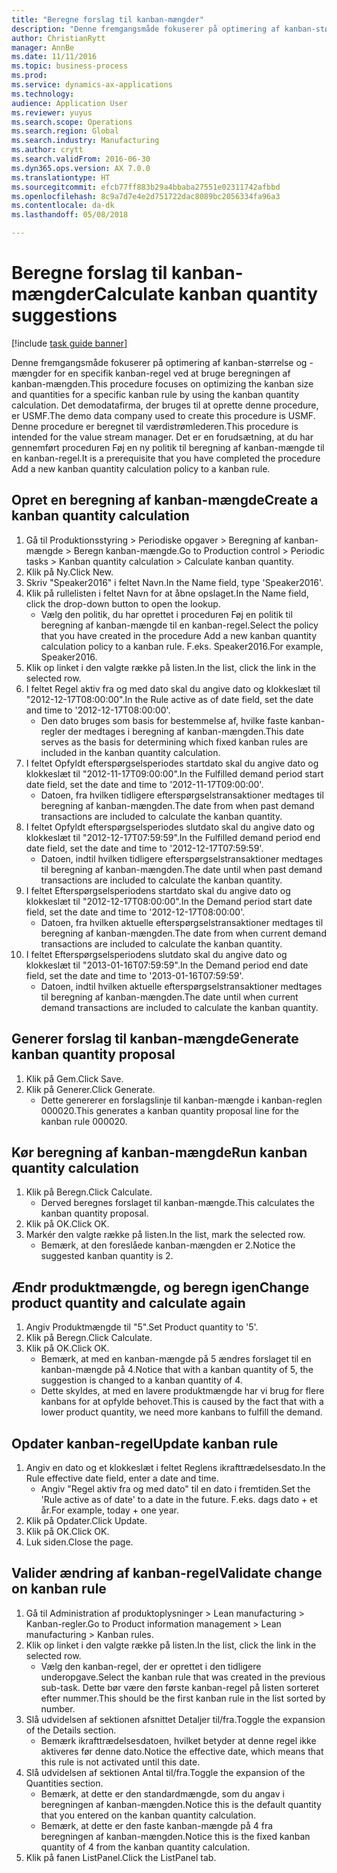 ```yaml
--- 
title: "Beregne forslag til kanban-mængder"
description: "Denne fremgangsmåde fokuserer på optimering af kanban-størrelse og -mængder for en specifik kanban-regel ved at bruge beregningen af kanban-mængden."
author: ChristianRytt
manager: AnnBe
ms.date: 11/11/2016
ms.topic: business-process
ms.prod: 
ms.service: dynamics-ax-applications
ms.technology: 
audience: Application User
ms.reviewer: yuyus
ms.search.scope: Operations
ms.search.region: Global
ms.search.industry: Manufacturing
ms.author: crytt
ms.search.validFrom: 2016-06-30
ms.dyn365.ops.version: AX 7.0.0
ms.translationtype: HT
ms.sourcegitcommit: efcb77ff883b29a4bbaba27551e02311742afbbd
ms.openlocfilehash: 8c9a7d7e4e2d751722dac8089bc2056334fa96a3
ms.contentlocale: da-dk
ms.lasthandoff: 05/08/2018

---
```

# <a name="calculate-kanban-quantity-suggestions"></a><span data-ttu-id="775e8-103">Beregne forslag til kanban-mængder</span><span class="sxs-lookup"><span data-stu-id="775e8-103">Calculate kanban quantity suggestions</span></span>

[!include [task guide banner](../../includes/task-guide-banner.md)]

<span data-ttu-id="775e8-104">Denne fremgangsmåde fokuserer på optimering af kanban-størrelse og -mængder for en specifik kanban-regel ved at bruge beregningen af kanban-mængden.</span><span class="sxs-lookup"><span data-stu-id="775e8-104">This procedure focuses on optimizing the kanban size and quantities for a specific kanban rule by using the kanban quantity calculation.</span></span> <span data-ttu-id="775e8-105">Det demodatafirma, der bruges til at oprette denne procedure, er USMF.</span><span class="sxs-lookup"><span data-stu-id="775e8-105">The demo data company used to create this procedure is USMF.</span></span> <span data-ttu-id="775e8-106">Denne procedure er beregnet til værdistrømlederen.</span><span class="sxs-lookup"><span data-stu-id="775e8-106">This procedure is intended for the value stream manager.</span></span> <span data-ttu-id="775e8-107">Det er en forudsætning, at du har gennemført proceduren Føj en ny politik til beregning af kanban-mængde til en kanban-regel.</span><span class="sxs-lookup"><span data-stu-id="775e8-107">It is a prerequisite that you have completed the procedure Add a new kanban quantity calculation policy to a kanban rule.</span></span>


## <a name="create-a-kanban-quantity-calculation"></a><span data-ttu-id="775e8-108">Opret en beregning af kanban-mængde</span><span class="sxs-lookup"><span data-stu-id="775e8-108">Create a kanban quantity calculation</span></span>
1. <span data-ttu-id="775e8-109">Gå til Produktionsstyring > Periodiske opgaver > Beregning af kanban-mængde > Beregn kanban-mængde.</span><span class="sxs-lookup"><span data-stu-id="775e8-109">Go to Production control > Periodic tasks > Kanban quantity calculation > Calculate kanban quantity.</span></span>
2. <span data-ttu-id="775e8-110">Klik på Ny.</span><span class="sxs-lookup"><span data-stu-id="775e8-110">Click New.</span></span>
3. <span data-ttu-id="775e8-111">Skriv "Speaker2016" i feltet Navn.</span><span class="sxs-lookup"><span data-stu-id="775e8-111">In the Name field, type 'Speaker2016'.</span></span>
4. <span data-ttu-id="775e8-112">Klik på rullelisten i feltet Navn for at åbne opslaget.</span><span class="sxs-lookup"><span data-stu-id="775e8-112">In the Name field, click the drop-down button to open the lookup.</span></span>
    * <span data-ttu-id="775e8-113">Vælg den politik, du har oprettet i proceduren Føj en politik til beregning af kanban-mængde til en kanban-regel.</span><span class="sxs-lookup"><span data-stu-id="775e8-113">Select the policy that you have created in the procedure Add a new kanban quantity calculation policy to a kanban rule.</span></span> <span data-ttu-id="775e8-114">F.eks. Speaker2016.</span><span class="sxs-lookup"><span data-stu-id="775e8-114">For example, Speaker2016.</span></span>  
5. <span data-ttu-id="775e8-115">Klik op linket i den valgte række på listen.</span><span class="sxs-lookup"><span data-stu-id="775e8-115">In the list, click the link in the selected row.</span></span>
6. <span data-ttu-id="775e8-116">I feltet Regel aktiv fra og med dato skal du angive dato og klokkeslæt til "2012-12-17T08:00:00".</span><span class="sxs-lookup"><span data-stu-id="775e8-116">In the Rule active as of date field, set the date and time to '2012-12-17T08:00:00'.</span></span>
    * <span data-ttu-id="775e8-117">Den dato bruges som basis for bestemmelse af, hvilke faste kanban-regler der medtages i beregning af kanban-mængden.</span><span class="sxs-lookup"><span data-stu-id="775e8-117">This date serves as the basis for determining which fixed kanban rules are included in the kanban quantity calculation.</span></span>  
7. <span data-ttu-id="775e8-118">I feltet Opfyldt efterspørgselsperiodes startdato skal du angive dato og klokkeslæt til "2012-11-17T09:00:00".</span><span class="sxs-lookup"><span data-stu-id="775e8-118">In the Fulfilled demand period start date field, set the date and time to '2012-11-17T09:00:00'.</span></span>
    * <span data-ttu-id="775e8-119">Datoen, fra hvilken tidligere efterspørgselstransaktioner medtages til beregning af kanban-mængden.</span><span class="sxs-lookup"><span data-stu-id="775e8-119">The date from when past demand transactions are included to calculate the kanban quantity.</span></span>  
8. <span data-ttu-id="775e8-120">I feltet Opfyldt efterspørgselsperiodes slutdato skal du angive dato og klokkeslæt til "2012-12-17T07:59:59".</span><span class="sxs-lookup"><span data-stu-id="775e8-120">In the Fulfilled demand period end date field, set the date and time to '2012-12-17T07:59:59'.</span></span>
    * <span data-ttu-id="775e8-121">Datoen, indtil hvilken tidligere efterspørgselstransaktioner medtages til beregning af kanban-mængden.</span><span class="sxs-lookup"><span data-stu-id="775e8-121">The date until when past demand transactions are included to calculate the kanban quantity.</span></span>  
9. <span data-ttu-id="775e8-122">I feltet Efterspørgselsperiodens startdato skal du angive dato og klokkeslæt til "2012-12-17T08:00:00".</span><span class="sxs-lookup"><span data-stu-id="775e8-122">In the Demand period start date field, set the date and time to '2012-12-17T08:00:00'.</span></span>
    * <span data-ttu-id="775e8-123">Datoen, fra hvilken aktuelle efterspørgselstransaktioner medtages til beregning af kanban-mængden.</span><span class="sxs-lookup"><span data-stu-id="775e8-123">The date from when current demand transactions are included to calculate the kanban quantity.</span></span>  
10. <span data-ttu-id="775e8-124">I feltet Efterspørgselsperiodens slutdato skal du angive dato og klokkeslæt til "2013-01-16T07:59:59".</span><span class="sxs-lookup"><span data-stu-id="775e8-124">In the Demand period end date field, set the date and time to '2013-01-16T07:59:59'.</span></span>
    * <span data-ttu-id="775e8-125">Datoen, indtil hvilken aktuelle efterspørgselstransaktioner medtages til beregning af kanban-mængden.</span><span class="sxs-lookup"><span data-stu-id="775e8-125">The date until when current demand transactions are included to calculate the kanban quantity.</span></span>  

## <a name="generate-kanban-quantity-proposal"></a><span data-ttu-id="775e8-126">Generer forslag til kanban-mængde</span><span class="sxs-lookup"><span data-stu-id="775e8-126">Generate kanban quantity proposal</span></span>
1. <span data-ttu-id="775e8-127">Klik på Gem.</span><span class="sxs-lookup"><span data-stu-id="775e8-127">Click Save.</span></span>
2. <span data-ttu-id="775e8-128">Klik på Generer.</span><span class="sxs-lookup"><span data-stu-id="775e8-128">Click Generate.</span></span>
    * <span data-ttu-id="775e8-129">Dette genererer en forslagslinje til kanban-mængde i kanban-reglen 000020.</span><span class="sxs-lookup"><span data-stu-id="775e8-129">This generates a kanban quantity proposal line for the kanban rule 000020.</span></span>  

## <a name="run-kanban-quantity-calculation"></a><span data-ttu-id="775e8-130">Kør beregning af kanban-mængde</span><span class="sxs-lookup"><span data-stu-id="775e8-130">Run kanban quantity calculation</span></span>
1. <span data-ttu-id="775e8-131">Klik på Beregn.</span><span class="sxs-lookup"><span data-stu-id="775e8-131">Click Calculate.</span></span>
    * <span data-ttu-id="775e8-132">Derved beregnes forslaget til kanban-mængde.</span><span class="sxs-lookup"><span data-stu-id="775e8-132">This calculates the kanban quantity proposal.</span></span>  
2. <span data-ttu-id="775e8-133">Klik på OK.</span><span class="sxs-lookup"><span data-stu-id="775e8-133">Click OK.</span></span>
3. <span data-ttu-id="775e8-134">Markér den valgte række på listen.</span><span class="sxs-lookup"><span data-stu-id="775e8-134">In the list, mark the selected row.</span></span>
    * <span data-ttu-id="775e8-135">Bemærk, at den foreslåede kanban-mængden er 2.</span><span class="sxs-lookup"><span data-stu-id="775e8-135">Notice the suggested kanban quantity is 2.</span></span>  

## <a name="change-product-quantity-and-calculate-again"></a><span data-ttu-id="775e8-136">Ændr produktmængde, og beregn igen</span><span class="sxs-lookup"><span data-stu-id="775e8-136">Change product quantity and calculate again</span></span>
1. <span data-ttu-id="775e8-137">Angiv Produktmængde til "5".</span><span class="sxs-lookup"><span data-stu-id="775e8-137">Set Product quantity to '5'.</span></span>
2. <span data-ttu-id="775e8-138">Klik på Beregn.</span><span class="sxs-lookup"><span data-stu-id="775e8-138">Click Calculate.</span></span>
3. <span data-ttu-id="775e8-139">Klik på OK.</span><span class="sxs-lookup"><span data-stu-id="775e8-139">Click OK.</span></span>
    * <span data-ttu-id="775e8-140">Bemærk, at med en kanban-mængde på 5 ændres forslaget til en kanban-mængde på 4.</span><span class="sxs-lookup"><span data-stu-id="775e8-140">Notice that with a kanban quantity of 5, the suggestion is changed to a kanban quantity of 4.</span></span>  
    * <span data-ttu-id="775e8-141">Dette skyldes, at med en lavere produktmængde har vi brug for flere kanbans for at opfylde behovet.</span><span class="sxs-lookup"><span data-stu-id="775e8-141">This is caused by the fact that with a lower product quantity, we need more kanbans to fulfill the demand.</span></span>  

## <a name="update-kanban-rule"></a><span data-ttu-id="775e8-142">Opdater kanban-regel</span><span class="sxs-lookup"><span data-stu-id="775e8-142">Update kanban rule</span></span>
1. <span data-ttu-id="775e8-143">Angiv en dato og et klokkeslæt i feltet Reglens ikrafttrædelsesdato.</span><span class="sxs-lookup"><span data-stu-id="775e8-143">In the Rule effective date field, enter a date and time.</span></span>
    * <span data-ttu-id="775e8-144">Angiv "Regel aktiv fra og med dato" til en dato i fremtiden.</span><span class="sxs-lookup"><span data-stu-id="775e8-144">Set the 'Rule active as of date' to a date in the future.</span></span> <span data-ttu-id="775e8-145">F.eks. dags dato + et år.</span><span class="sxs-lookup"><span data-stu-id="775e8-145">For example, today + one year.</span></span>  
2. <span data-ttu-id="775e8-146">Klik på Opdater.</span><span class="sxs-lookup"><span data-stu-id="775e8-146">Click Update.</span></span>
3. <span data-ttu-id="775e8-147">Klik på OK.</span><span class="sxs-lookup"><span data-stu-id="775e8-147">Click OK.</span></span>
4. <span data-ttu-id="775e8-148">Luk siden.</span><span class="sxs-lookup"><span data-stu-id="775e8-148">Close the page.</span></span>

## <a name="validate-change-on-kanban-rule"></a><span data-ttu-id="775e8-149">Valider ændring af kanban-regel</span><span class="sxs-lookup"><span data-stu-id="775e8-149">Validate change on kanban rule</span></span>
1. <span data-ttu-id="775e8-150">Gå til Administration af produktoplysninger > Lean manufacturing > Kanban-regler.</span><span class="sxs-lookup"><span data-stu-id="775e8-150">Go to Product information management > Lean manufacturing > Kanban rules.</span></span>
2. <span data-ttu-id="775e8-151">Klik op linket i den valgte række på listen.</span><span class="sxs-lookup"><span data-stu-id="775e8-151">In the list, click the link in the selected row.</span></span>
    * <span data-ttu-id="775e8-152">Vælg den kanban-regel, der er oprettet i den tidligere underopgave.</span><span class="sxs-lookup"><span data-stu-id="775e8-152">Select the kanban rule that was created in the previous sub-task.</span></span> <span data-ttu-id="775e8-153">Dette bør være den første kanban-regel på listen sorteret efter nummer.</span><span class="sxs-lookup"><span data-stu-id="775e8-153">This should be the first kanban rule in the list sorted by number.</span></span>  
3. <span data-ttu-id="775e8-154">Slå udvidelsen af sektionen afsnittet Detaljer til/fra.</span><span class="sxs-lookup"><span data-stu-id="775e8-154">Toggle the expansion of the Details section.</span></span>
    * <span data-ttu-id="775e8-155">Bemærk ikrafttrædelsesdatoen, hvilket betyder at denne regel ikke aktiveres før denne dato.</span><span class="sxs-lookup"><span data-stu-id="775e8-155">Notice the effective date, which means that this rule is not activated until this date.</span></span>  
4. <span data-ttu-id="775e8-156">Slå udvidelsen af sektionen Antal til/fra.</span><span class="sxs-lookup"><span data-stu-id="775e8-156">Toggle the expansion of the Quantities section.</span></span>
    * <span data-ttu-id="775e8-157">Bemærk, at dette er den standardmængde, som du angav i beregningen af kanban-mængden.</span><span class="sxs-lookup"><span data-stu-id="775e8-157">Notice this is the default quantity that you entered on the kanban quantity calculation.</span></span>  
    * <span data-ttu-id="775e8-158">Bemærk, at dette er den faste kanban-mængde på 4 fra beregningen af kanban-mængden.</span><span class="sxs-lookup"><span data-stu-id="775e8-158">Notice this is the fixed kanban quantity of 4 from the kanban quantity calculation.</span></span>  
5. <span data-ttu-id="775e8-159">Klik på fanen ListPanel.</span><span class="sxs-lookup"><span data-stu-id="775e8-159">Click the ListPanel tab.</span></span>


